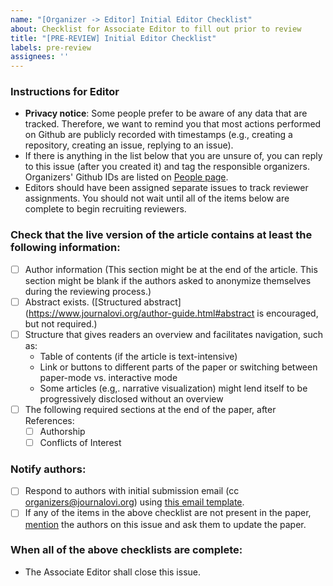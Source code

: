 ```yaml
---
name: "[Organizer -> Editor] Initial Editor Checklist"
about: Checklist for Associate Editor to fill out prior to review
title: "[PRE-REVIEW] Initial Editor Checklist"
labels: pre-review
assignees: ''
---
```


<!--
## DO NOT EDIT THIS FILE OUTSIDE OF THE journalovi/jovi-workflows REPOSITORY
##
## This file is automatically updated in all repositories within the journalovi
## Github organization whenever the version in journalovi/jovi-workflows is
## changed, so any other edits will be overwritten. To update this file, make
## a commit or pull request at https://github.com/journalovi/jovi-workflows
-->

### Instructions for Editor
- **Privacy notice**: Some people prefer to be aware of any data that are tracked. Therefore, we want to remind you that most actions performed on Github are publicly recorded with timestamps (e.g., creating a repository, creating an issue, replying to an issue).
- If there is anything in the list below that you are unsure of, you can reply to this issue (after you created it) and tag the responsible organizers. Organizers' Github IDs are listed on [People page](https://www.journalovi.org/people.html).
- Editors should have been assigned separate issues to track reviewer assignments. You should not wait until all of the items below are complete to begin recruiting reviewers.

### Check that the live version of the article contains at least the following information:
- [ ] Author information (This section might be at the end of the article. This section might be blank if the authors asked to anonymize themselves during the reviewing process.)
- [ ] Abstract exists. ([Structured abstract](https://www.journalovi.org/author-guide.html#abstract is encouraged, but not required.)
- [ ] Structure that gives readers an overview and facilitates navigation, such as:
    * Table of contents (if the article is text-intensive)
    * Link or buttons to different parts of the paper or switching between paper-mode vs. interactive mode
    * Some articles (e.g,. narrative visualization) might lend itself to be progressively disclosed without an overview
- [ ] The following required sections at the end of the paper, after References:
   - [ ] Authorship
   - [ ] Conflicts of Interest

### Notify authors:
- [ ] Respond to authors with initial submission email (cc organizers@journalovi.org) using [this email template](https://docs.google.com/document/d/1OY9Qar7etGE0e300lxBf7b3nVzTPlCehLmbqIH2v2kc/edit).
- [ ] If any of the items in the above checklist are not present in the paper, [mention](https://docs.github.com/en/get-started/writing-on-github/getting-started-with-writing-and-formatting-on-github/basic-writing-and-formatting-syntax#mentioning-people-and-teams) the authors on this issue and ask them to update the paper.

### When all of the above checklists are complete:
- The Associate Editor shall close this issue.
